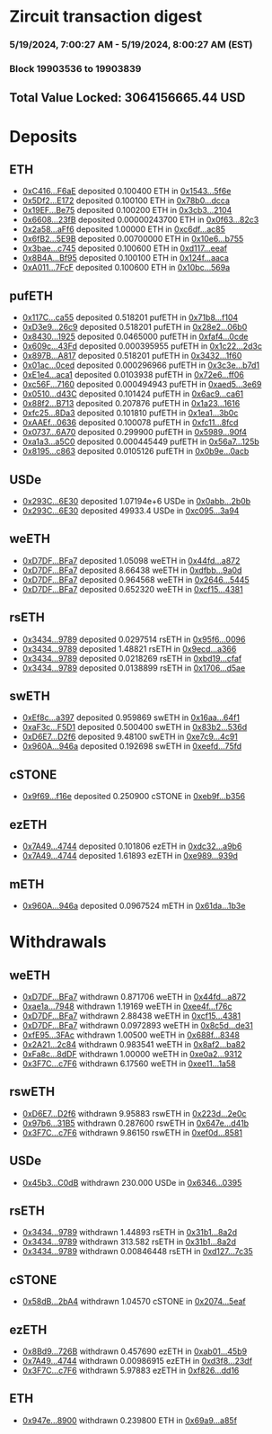 # Zircuit transaction digest
### 5/19/2024, 7:00:27 AM - 5/19/2024, 8:00:27 AM (EST)
### Block 19903536 to 19903839

## Total Value Locked: 3064156665.44 USD

# Deposits
## ETH
- [0xC416...F6aE](https://etherscan.io/address/0xC416300B936880c81257d356948890a9cDcbF6aE) deposited 0.100400 ETH in [0x1543...5f6e](https://etherscan.io/tx/0xC416300B936880c81257d356948890a9cDcbF6aE)
- [0x5Df2...E172](https://etherscan.io/address/0x5Df2b22327BBA827dd637832bdA6Da332a1fE172) deposited 0.100100 ETH in [0x78b0...dcca](https://etherscan.io/tx/0x5Df2b22327BBA827dd637832bdA6Da332a1fE172)
- [0x19EF...Be75](https://etherscan.io/address/0x19EF71c9bEb653CFaBFD4785DCabC48AAF1CBe75) deposited 0.100200 ETH in [0x3cb3...2104](https://etherscan.io/tx/0x19EF71c9bEb653CFaBFD4785DCabC48AAF1CBe75)
- [0x6608...23fB](https://etherscan.io/address/0x660891d8D3b3Df0B1759DDeaA92AA1d1A66823fB) deposited 0.00000243700 ETH in [0x0f63...82c3](https://etherscan.io/tx/0x660891d8D3b3Df0B1759DDeaA92AA1d1A66823fB)
- [0x2a58...aFf6](https://etherscan.io/address/0x2a580e269A7ED70204d6667287Db1a534848aFf6) deposited 1.00000 ETH in [0xc6df...ac85](https://etherscan.io/tx/0x2a580e269A7ED70204d6667287Db1a534848aFf6)
- [0x6fB2...5E9B](https://etherscan.io/address/0x6fB2cEF2039f36B1A1777f4E5274c06913a75E9B) deposited 0.00700000 ETH in [0x10e6...b755](https://etherscan.io/tx/0x6fB2cEF2039f36B1A1777f4E5274c06913a75E9B)
- [0x3bae...c745](https://etherscan.io/address/0x3bae83bCeedaF26DE8172E4c91d930dfF8Cec745) deposited 0.100600 ETH in [0xd117...eeaf](https://etherscan.io/tx/0x3bae83bCeedaF26DE8172E4c91d930dfF8Cec745)
- [0x8B4A...Bf95](https://etherscan.io/address/0x8B4A02E672523243Ac9719b633475B89aE83Bf95) deposited 0.100100 ETH in [0x124f...aaca](https://etherscan.io/tx/0x8B4A02E672523243Ac9719b633475B89aE83Bf95)
- [0xA011...7FcF](https://etherscan.io/address/0xA011fe59c22e5C59C890583B83F4E332157c7FcF) deposited 0.100600 ETH in [0x10bc...569a](https://etherscan.io/tx/0xA011fe59c22e5C59C890583B83F4E332157c7FcF)
## pufETH
- [0x117C...ca55](https://etherscan.io/address/0x117C7587B0F3FB447BE0f038401044169d4dca55) deposited 0.518201 pufETH in [0x71b8...f104](https://etherscan.io/tx/0x117C7587B0F3FB447BE0f038401044169d4dca55)
- [0xD3e9...26c9](https://etherscan.io/address/0xD3e99BE9A97eb4f3c54537F6AaFaACc7BB1D26c9) deposited 0.518201 pufETH in [0x28e2...06b0](https://etherscan.io/tx/0xD3e99BE9A97eb4f3c54537F6AaFaACc7BB1D26c9)
- [0x8430...1925](https://etherscan.io/address/0x8430324dE6eC6188c2E49AcCA09E3fa7f4e51925) deposited 0.0465000 pufETH in [0xfaf4...0cde](https://etherscan.io/tx/0x8430324dE6eC6188c2E49AcCA09E3fa7f4e51925)
- [0x609c...43Fd](https://etherscan.io/address/0x609c86ED3e4913f278fAfc060eAEebA42Fd543Fd) deposited 0.000395955 pufETH in [0x1c22...2d3c](https://etherscan.io/tx/0x609c86ED3e4913f278fAfc060eAEebA42Fd543Fd)
- [0x897B...A817](https://etherscan.io/address/0x897Bbfd0fe4BF947CE64d1CE7B498AB6B375A817) deposited 0.518201 pufETH in [0x3432...1f60](https://etherscan.io/tx/0x897Bbfd0fe4BF947CE64d1CE7B498AB6B375A817)
- [0x01ac...0ced](https://etherscan.io/address/0x01acc516726D5Fd9601d4180767eF13ABf620ced) deposited 0.000296966 pufETH in [0x3c3e...b7d1](https://etherscan.io/tx/0x01acc516726D5Fd9601d4180767eF13ABf620ced)
- [0xE1e4...aca1](https://etherscan.io/address/0xE1e4382c8A4870a35DE712D29852eFB6763Eaca1) deposited 0.0103938 pufETH in [0x72e6...ff06](https://etherscan.io/tx/0xE1e4382c8A4870a35DE712D29852eFB6763Eaca1)
- [0xc56F...7160](https://etherscan.io/address/0xc56F91e23Fb3d85Cd4E10ca865fD423556927160) deposited 0.000494943 pufETH in [0xaed5...3e69](https://etherscan.io/tx/0xc56F91e23Fb3d85Cd4E10ca865fD423556927160)
- [0x0510...d43C](https://etherscan.io/address/0x05100fa97f541c86cbD2fD30c820571A9D16d43C) deposited 0.101424 pufETH in [0x6ac9...ca61](https://etherscan.io/tx/0x05100fa97f541c86cbD2fD30c820571A9D16d43C)
- [0x88f2...B713](https://etherscan.io/address/0x88f27C048E10255aa86026B5d408481D5837B713) deposited 0.207876 pufETH in [0x1a23...1616](https://etherscan.io/tx/0x88f27C048E10255aa86026B5d408481D5837B713)
- [0xfc25...8Da3](https://etherscan.io/address/0xfc252214599c9de585661d979d1d4F1413888Da3) deposited 0.101810 pufETH in [0x1ea1...3b0c](https://etherscan.io/tx/0xfc252214599c9de585661d979d1d4F1413888Da3)
- [0xAAEf...0636](https://etherscan.io/address/0xAAEf4DB7dEa402a2b5b851b26b34bC748caa0636) deposited 0.100078 pufETH in [0xfc11...8fcd](https://etherscan.io/tx/0xAAEf4DB7dEa402a2b5b851b26b34bC748caa0636)
- [0x0737...6A70](https://etherscan.io/address/0x0737E90171aa15d65F06aF08e22ffd5dFF8C6A70) deposited 0.299900 pufETH in [0x5989...90f4](https://etherscan.io/tx/0x0737E90171aa15d65F06aF08e22ffd5dFF8C6A70)
- [0xa1a3...a5C0](https://etherscan.io/address/0xa1a32f84D9C57dF00Ab35CcdaC70307F2d83a5C0) deposited 0.000445449 pufETH in [0x56a7...125b](https://etherscan.io/tx/0xa1a32f84D9C57dF00Ab35CcdaC70307F2d83a5C0)
- [0x8195...c863](https://etherscan.io/address/0x819558ba4d4514D1730Fd664B4f85711ea50c863) deposited 0.0105126 pufETH in [0x0b9e...0acb](https://etherscan.io/tx/0x819558ba4d4514D1730Fd664B4f85711ea50c863)
## USDe
- [0x293C...6E30](https://etherscan.io/address/0x293C6937D8D82e05B01335F7B33FBA0c8e256E30) deposited 1.07194e+6 USDe in [0x0abb...2b0b](https://etherscan.io/tx/0x293C6937D8D82e05B01335F7B33FBA0c8e256E30)
- [0x293C...6E30](https://etherscan.io/address/0x293C6937D8D82e05B01335F7B33FBA0c8e256E30) deposited 49933.4 USDe in [0xc095...3a94](https://etherscan.io/tx/0x293C6937D8D82e05B01335F7B33FBA0c8e256E30)
## weETH
- [0xD7DF...BFa7](https://etherscan.io/address/0xD7DF7E085214743530afF339aFC420c7c720BFa7) deposited 1.05098 weETH in [0x44fd...a872](https://etherscan.io/tx/0xD7DF7E085214743530afF339aFC420c7c720BFa7)
- [0xD7DF...BFa7](https://etherscan.io/address/0xD7DF7E085214743530afF339aFC420c7c720BFa7) deposited 8.66438 weETH in [0xdfbb...9a0d](https://etherscan.io/tx/0xD7DF7E085214743530afF339aFC420c7c720BFa7)
- [0xD7DF...BFa7](https://etherscan.io/address/0xD7DF7E085214743530afF339aFC420c7c720BFa7) deposited 0.964568 weETH in [0x2646...5445](https://etherscan.io/tx/0xD7DF7E085214743530afF339aFC420c7c720BFa7)
- [0xD7DF...BFa7](https://etherscan.io/address/0xD7DF7E085214743530afF339aFC420c7c720BFa7) deposited 0.652320 weETH in [0xcf15...4381](https://etherscan.io/tx/0xD7DF7E085214743530afF339aFC420c7c720BFa7)
## rsETH
- [0x3434...9789](https://etherscan.io/address/0x34349c5569e7B846c3558961552D2202760A9789) deposited 0.0297514 rsETH in [0x95f6...0096](https://etherscan.io/tx/0x34349c5569e7B846c3558961552D2202760A9789)
- [0x3434...9789](https://etherscan.io/address/0x34349c5569e7B846c3558961552D2202760A9789) deposited 1.48821 rsETH in [0x9ecd...a366](https://etherscan.io/tx/0x34349c5569e7B846c3558961552D2202760A9789)
- [0x3434...9789](https://etherscan.io/address/0x34349c5569e7B846c3558961552D2202760A9789) deposited 0.0218269 rsETH in [0xbd19...cfaf](https://etherscan.io/tx/0x34349c5569e7B846c3558961552D2202760A9789)
- [0x3434...9789](https://etherscan.io/address/0x34349c5569e7B846c3558961552D2202760A9789) deposited 0.0138899 rsETH in [0x1706...d5ae](https://etherscan.io/tx/0x34349c5569e7B846c3558961552D2202760A9789)
## swETH
- [0xEf8c...a397](https://etherscan.io/address/0xEf8c31C5221a6f374b5be61462644c845ef8a397) deposited 0.959869 swETH in [0x16aa...64f1](https://etherscan.io/tx/0xEf8c31C5221a6f374b5be61462644c845ef8a397)
- [0xaF3c...F5D1](https://etherscan.io/address/0xaF3c1b42561395d0c296321A65b195783A2BF5D1) deposited 0.500400 swETH in [0x83b2...536d](https://etherscan.io/tx/0xaF3c1b42561395d0c296321A65b195783A2BF5D1)
- [0xD6E7...D2f6](https://etherscan.io/address/0xD6E76b35F59a080ffAc4241671Fe410191E5D2f6) deposited 9.48100 swETH in [0xe7c9...4c91](https://etherscan.io/tx/0xD6E76b35F59a080ffAc4241671Fe410191E5D2f6)
- [0x960A...946a](https://etherscan.io/address/0x960AEFb627C60b8a70C909b61229657918de946a) deposited 0.192698 swETH in [0xeefd...75fd](https://etherscan.io/tx/0x960AEFb627C60b8a70C909b61229657918de946a)
## cSTONE
- [0x9f69...f16e](https://etherscan.io/address/0x9f6971f905D582167D30281893190ECcb10bf16e) deposited 0.250900 cSTONE in [0xeb9f...b356](https://etherscan.io/tx/0x9f6971f905D582167D30281893190ECcb10bf16e)
## ezETH
- [0x7A49...4744](https://etherscan.io/address/0x7A493Be5c2ce014cD049Bf178a1ac0Db1B434744) deposited 0.101806 ezETH in [0xdc32...a9b6](https://etherscan.io/tx/0x7A493Be5c2ce014cD049Bf178a1ac0Db1B434744)
- [0x7A49...4744](https://etherscan.io/address/0x7A493Be5c2ce014cD049Bf178a1ac0Db1B434744) deposited 1.61893 ezETH in [0xe989...939d](https://etherscan.io/tx/0x7A493Be5c2ce014cD049Bf178a1ac0Db1B434744)
## mETH
- [0x960A...946a](https://etherscan.io/address/0x960AEFb627C60b8a70C909b61229657918de946a) deposited 0.0967524 mETH in [0x61da...1b3e](https://etherscan.io/tx/0x960AEFb627C60b8a70C909b61229657918de946a)
# Withdrawals
## weETH
- [0xD7DF...BFa7](https://etherscan.io/address/0xD7DF7E085214743530afF339aFC420c7c720BFa7) withdrawn 0.871706 weETH in [0x44fd...a872](https://etherscan.io/tx/0xD7DF7E085214743530afF339aFC420c7c720BFa7)
- [0xae1a...7948](https://etherscan.io/address/0xae1a99a390E18D8B1e741A2A2BAc1Eb7C9737948) withdrawn 1.19169 weETH in [0xee4f...f76c](https://etherscan.io/tx/0xae1a99a390E18D8B1e741A2A2BAc1Eb7C9737948)
- [0xD7DF...BFa7](https://etherscan.io/address/0xD7DF7E085214743530afF339aFC420c7c720BFa7) withdrawn 2.88438 weETH in [0xcf15...4381](https://etherscan.io/tx/0xD7DF7E085214743530afF339aFC420c7c720BFa7)
- [0xD7DF...BFa7](https://etherscan.io/address/0xD7DF7E085214743530afF339aFC420c7c720BFa7) withdrawn 0.0972893 weETH in [0x8c5d...de31](https://etherscan.io/tx/0xD7DF7E085214743530afF339aFC420c7c720BFa7)
- [0xfE95...3FAc](https://etherscan.io/address/0xfE9568B117a6c664f3F7CE95b2A279eb00b13FAc) withdrawn 1.00500 weETH in [0x688f...8348](https://etherscan.io/tx/0xfE9568B117a6c664f3F7CE95b2A279eb00b13FAc)
- [0x2A21...2c84](https://etherscan.io/address/0x2A215BeE82F7fdF18B09b370E7E7eE65D7692c84) withdrawn 0.983541 weETH in [0x8af2...ba82](https://etherscan.io/tx/0x2A215BeE82F7fdF18B09b370E7E7eE65D7692c84)
- [0xFa8c...8dDF](https://etherscan.io/address/0xFa8cbf3693a4dC353A96c6055D17a65eDd698dDF) withdrawn 1.00000 weETH in [0xe0a2...9312](https://etherscan.io/tx/0xFa8cbf3693a4dC353A96c6055D17a65eDd698dDF)
- [0x3F7C...c7F6](https://etherscan.io/address/0x3F7C10cBbb1EA1046a80B738b9Eaf3217410c7F6) withdrawn 6.17560 weETH in [0xee11...1a58](https://etherscan.io/tx/0x3F7C10cBbb1EA1046a80B738b9Eaf3217410c7F6)
## rswETH
- [0xD6E7...D2f6](https://etherscan.io/address/0xD6E76b35F59a080ffAc4241671Fe410191E5D2f6) withdrawn 9.95883 rswETH in [0x223d...2e0c](https://etherscan.io/tx/0xD6E76b35F59a080ffAc4241671Fe410191E5D2f6)
- [0x97b6...31B5](https://etherscan.io/address/0x97b60488997482C29748d6f4EdC8665AF4A131B5) withdrawn 0.287600 rswETH in [0x647e...d41b](https://etherscan.io/tx/0x97b60488997482C29748d6f4EdC8665AF4A131B5)
- [0x3F7C...c7F6](https://etherscan.io/address/0x3F7C10cBbb1EA1046a80B738b9Eaf3217410c7F6) withdrawn 9.86150 rswETH in [0xef0d...8581](https://etherscan.io/tx/0x3F7C10cBbb1EA1046a80B738b9Eaf3217410c7F6)
## USDe
- [0x45b3...C0dB](https://etherscan.io/address/0x45b381A5b6eD9312926c1faC846696D33AE1C0dB) withdrawn 230.000 USDe in [0x6346...0395](https://etherscan.io/tx/0x45b381A5b6eD9312926c1faC846696D33AE1C0dB)
## rsETH
- [0x3434...9789](https://etherscan.io/address/0x34349c5569e7B846c3558961552D2202760A9789) withdrawn 1.44893 rsETH in [0x31b1...8a2d](https://etherscan.io/tx/0x34349c5569e7B846c3558961552D2202760A9789)
- [0x3434...9789](https://etherscan.io/address/0x34349c5569e7B846c3558961552D2202760A9789) withdrawn 313.582 rsETH in [0x31b1...8a2d](https://etherscan.io/tx/0x34349c5569e7B846c3558961552D2202760A9789)
- [0x3434...9789](https://etherscan.io/address/0x34349c5569e7B846c3558961552D2202760A9789) withdrawn 0.00846448 rsETH in [0xd127...7c35](https://etherscan.io/tx/0x34349c5569e7B846c3558961552D2202760A9789)
## cSTONE
- [0x58dB...2bA4](https://etherscan.io/address/0x58dBFe31CE1e639Ec9D0Da60d82CABcE637b2bA4) withdrawn 1.04570 cSTONE in [0x2074...5eaf](https://etherscan.io/tx/0x58dBFe31CE1e639Ec9D0Da60d82CABcE637b2bA4)
## ezETH
- [0x8Bd9...726B](https://etherscan.io/address/0x8Bd9e0fCe8f0e20b21b7B70B53Ad8f7538fC726B) withdrawn 0.457690 ezETH in [0xab01...45b9](https://etherscan.io/tx/0x8Bd9e0fCe8f0e20b21b7B70B53Ad8f7538fC726B)
- [0x7A49...4744](https://etherscan.io/address/0x7A493Be5c2ce014cD049Bf178a1ac0Db1B434744) withdrawn 0.00986915 ezETH in [0xd3f8...23df](https://etherscan.io/tx/0x7A493Be5c2ce014cD049Bf178a1ac0Db1B434744)
- [0x3F7C...c7F6](https://etherscan.io/address/0x3F7C10cBbb1EA1046a80B738b9Eaf3217410c7F6) withdrawn 5.97883 ezETH in [0xf826...dd16](https://etherscan.io/tx/0x3F7C10cBbb1EA1046a80B738b9Eaf3217410c7F6)
## ETH
- [0x947e...8900](https://etherscan.io/address/0x947eFA1d24C387d0Be2FF5373D610358d97F8900) withdrawn 0.239800 ETH in [0x69a9...a85f](https://etherscan.io/tx/0x947eFA1d24C387d0Be2FF5373D610358d97F8900)
